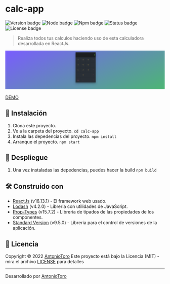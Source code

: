 # calc-app 
![Version badge](https://img.shields.io/badge/version-v1.2.0-blue)  ![Node badge](https://img.shields.io/badge/node-v18.12.1-blue) ![Npm badge](https://img.shields.io/badge/npm-v9.2.0-blue) ![Status badge](https://img.shields.io/badge/status-success-green) ![License badge](https://img.shields.io/badge/license-MIT-yellow)

>Realiza todos tus calculos haciendo uso de esta calculadora desarrollada en ReactJs.

![calc-app](public/img/Captura%20de%20pantalla%20de%202022-05-10%2020-51-01.png)

[DEMO](https://antoniotoro.github.io/calc-app/)


## 🔧 Instalación
1. Clona este proyecto.
2. Ve a la carpeta del proyecto.
    `cd calc-app`
3. Instala las depedencias del proyecto.
    `npm install`
4. Arranque el proyecto.
   `npm start`

##  :hammer: Despliegue
1. Una vez instaladas las depedencias, puedes hacer la build 
   `npm build`

## 🛠️ Construido con
* [ReactJs](https://es.reactjs.org/) (v16.13.1) - El framework web usado.
* [Lodash](https://lodash.com/) (v4.2.0) - Libreria con utilidades de JavaScript.
* [Prop-Types](https://www.npmjs.com/package/prop-types) (v15.7.2) - Libreria de tipados de las propiedades de los componentes.
* [Standard Version](https://www.npmjs.com/package/standard-version) (v9.5.0) - Libreria para el control de versiones de la aplicación.

## 📄 Licencia
Copyright © 2022 [AntonioToro](https://github.com/AntonioToro)
Este proyecto está bajo la Licencia (MIT) - mira el archivo [LICENSE](LICENSE) para detalles

---
Desarrollado por [AntonioToro](https://github.com/AntonioToro)
